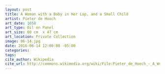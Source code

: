 ```yaml
---
layout: post
title: A Woman with a Baby in Her Lap, and a Small Child
artist: Pieter de Hooch
art_date: 1658
art_type: Oil on Panel
art_size: 60 cm  x 47 cm
art_location: Private Collection
image: 06-14.jpg
date: 2016-06-14 12:00:00 -05:00
categories:
tags:
cite_author: Wikipedia
cite_url: http://commons.wikimedia.org/wiki/File:Pieter_de_Hooch_-_A_Woman_with_a_Baby_in_Her_Lap,_and_a_Small_Child_-_WGA11693.jpg
---
```


